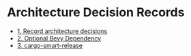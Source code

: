 # Architecture Decision Records

* [1. Record architecture decisions](0001-record-architecture-decisions.md)
* [2. Optional Bevy Dependency](0002-optional-bevy-dependency.md)
* [3. cargo-smart-release](0003-cargo-smart-release.md)
